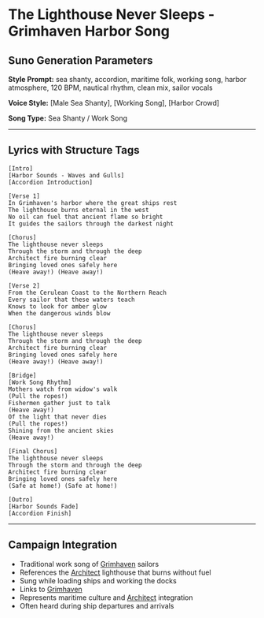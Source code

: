 # The Lighthouse Never Sleeps - Grimhaven Harbor Song

## Suno Generation Parameters

**Style Prompt:** sea shanty, accordion, maritime folk, working song, harbor atmosphere, 120 BPM, nautical rhythm, clean mix, sailor vocals

**Voice Style:** [Male Sea Shanty], [Working Song], [Harbor Crowd]

**Song Type:** Sea Shanty / Work Song

---

## Lyrics with Structure Tags

```lyrics
[Intro]
[Harbor Sounds - Waves and Gulls]
[Accordion Introduction]

[Verse 1]
In Grimhaven's harbor where the great ships rest
The lighthouse burns eternal in the west
No oil can fuel that ancient flame so bright
It guides the sailors through the darkest night

[Chorus]
The lighthouse never sleeps
Through the storm and through the deep
Architect fire burning clear
Bringing loved ones safely here
(Heave away!) (Heave away!)

[Verse 2]
From the Cerulean Coast to the Northern Reach
Every sailor that these waters teach
Knows to look for amber glow
When the dangerous winds blow

[Chorus]
The lighthouse never sleeps
Through the storm and through the deep
Architect fire burning clear
Bringing loved ones safely here
(Heave away!) (Heave away!)

[Bridge]
[Work Song Rhythm]
Mothers watch from widow's walk
(Pull the ropes!)
Fishermen gather just to talk
(Heave away!)
Of the light that never dies
(Pull the ropes!)
Shining from the ancient skies
(Heave away!)

[Final Chorus]
The lighthouse never sleeps
Through the storm and through the deep
Architect fire burning clear
Bringing loved ones safely here
(Safe at home!) (Safe at home!)

[Outro]
[Harbor Sounds Fade]
[Accordion Finish]
```

---

## Campaign Integration
- Traditional work song of [Grimhaven](Grimhaven.md) sailors
- References the [Architect](Architect.md) lighthouse that burns without fuel
- Sung while loading ships and working the docks
- Links to [Grimhaven](Grimhaven.md)
- Represents maritime culture and [Architect](Architect.md) integration
- Often heard during ship departures and arrivals